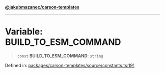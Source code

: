 [**@jakubmazanec/carson-templates**](../README.md)

---

# Variable: BUILD_TO_ESM_COMMAND

> `const` **BUILD_TO_ESM_COMMAND**: `string`

Defined in:
[packages/carson-templates/source/constants.ts:191](https://github.com/jakubmazanec/tools/blob/acfa246dbb1035f65efb7fa114167a3cbefca108/packages/carson-templates/source/constants.ts#L191)
